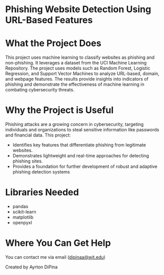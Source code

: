 # Phishing Website Detection Using URL-Based Features

# What the Project Does
This project uses machine learning to classify websites as phishing and non-phishing. It leverages a dataset from the UCI Machine Learning Repository. The project uses models such as Random Forest, Logistic Regression, and Support Vector Machines to analyze URL-based, domain, and webpage features. The results provide insights into indicators of phishing and demonstrate the effectiveness of machine learning in combating cybersecurity threats. 

# Why the Project is Useful
Phishing attacks are a growing concern in cybersecurity, targeting individuals and organizations to steal sensitive information like passwords and financial data. This project:
- Identifies key features that differentiate phishing from legitimate websites.
- Demonstrates lightweight and real-time approaches for detecting phishing sites.
- Provides a foundation for further development of robust and adaptive phishing detection systems

# Libraries Needed
- pandas
- scikit-learn
- matplotlib
- openpyxl

# Where You Can Get Help
You can contact me via email (dipinaa@wit.edu)

Created by Ayrton DiPina
